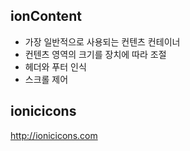 ## ionContent

* 가장 일반적으로 사용되는 컨텐츠 컨테이너
* 컨텐츠 영역의 크기를 장치에 따라 조절
* 헤더와 푸터 인식
* 스크롤 제어

## ionicicons

http://ionicicons.com


